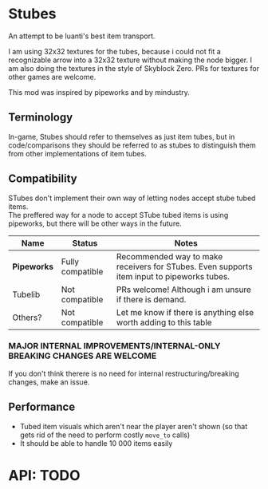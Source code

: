 # Stubes

An attempt to be luanti's best item transport.

I am using 32x32 textures for the tubes, because i could not fit a recognizable arrow into a 32x32 texture without making the node bigger.
I am also doing the textures in the style of Skyblock Zero. PRs for textures for other games are welcome.

This mod was inspired by pipeworks and by mindustry.

## Terminology
In-game, Stubes should refer to themselves as just item tubes, but in code/comparisons they should be referred to as stubes to distinguish them from other implementations of item tubes.

## Compatibility
STubes don't implement their own way of letting nodes accept stube tubed items.  
The preffered way for a node to accept STube tubed items is using pipeworks, but there will be other ways in the future.

| Name            | Status            | Notes                                                                                      |
| --------------- | ----------------- | ------------------------------------------------------------------------------------------ |
| **Pipeworks**   | Fully compatible  | Recommended way to make receivers for STubes. Even supports item input to pipeworks tubes. |
| Tubelib         | Not compatible    | PRs welcome! Although i am unsure if there is demand.                                      |
| Others?         | Not compatible    | Let me know if there is anything else worth adding to this table                           |

### MAJOR INTERNAL IMPROVEMENTS/INTERNAL-ONLY BREAKING CHANGES ARE WELCOME

If you don't think therere is no need for internal restructuring/breaking changes, make an issue.

## Performance
- Tubed item visuals which aren't near the player aren't shown (so that gets rid of the need to perform costly `move_to` calls)
- It should be able to handle 10 000 items easily

# API: TODO
